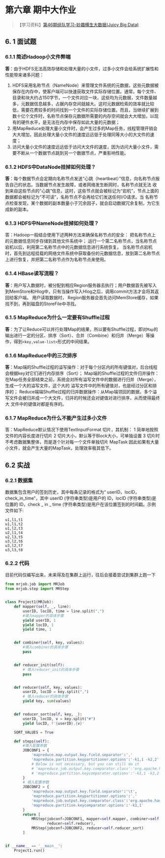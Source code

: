 # 第六章 期中大作业

> 【学习资料】[第46期组队学习-妙趣横生大数据(Juicy Big Data)](https://datawhalechina.github.io/juicy-bigdata)

## 6. 1 面试题

### 6.1.1 简述Hadoop小文件弊端

**答**：由于HDFS无法高效存储和处理大量的小文件，过多小文件会给系统扩展性和性能带来诸多问题：

1. HDFS采用名称节点（NameNode）来管理文件系统的元数据，这些元数据被保存在内存中，使客户端可以快速获取文件实际存储位置。通常，每个文件、目录和块大约占150字节，一个文件对应一块，这些均为元数据，文件数量越多，元数据信息越多，占据内存空间就越大。这时元数据检索的效率就比较低，需要花费较多的时间找到一个文件的实际存储位置。而且，当继续扩展到数十亿个文件时，名称节点保存元数据所需要的内存空间就会大大增加，以现有的硬件水平，是无法在内存中保存如此大量的元数据；
2. 用MapReduce处理大量小文件时，会产生过多的Map任务，线程管理开销会大大增加，因此处理大量小文件的速度远远低于处理同等大小的大文件的速度；
3. 访问大量小文件的速度远远低于访问大文件的速度，因为访问大量小文件，需要不断从一个数据节点跳到另一个数据节点，严重影响性能。

### 6.1.2 HDFS中DataNode挂掉如何处理？

**答**：每个数据节点会定期向名称节点发送“心跳（heartbeat）”信息，向名称节点报告自己的状态。当数据节点发生故障，或者网络发生断网时，名称节点就无法		收到来自这些节点的“心跳”信息，这时，这些节点就会被标记为“宕机”，节点上面的数据都会被标记为“不可读”，名称节点不会再给它们发送任何I/O请求。当		名称节点检查发现，某个数据的副本数量小于冗余因子，就会启动数据冗余复制，为它生成新的副本。

### 6.1.3 HDFS中NameNode挂掉如何处理？

答：Hadoop一般结合使用下述两种方法来确保名称节点的安全：
		把名称节点上的元数据信息同步存储到其他文件系统中；
		运行一个第二名称节点，当名称节点宕机以后，利用第二名称节点中的元数据信息进行系统恢复。
		当名称节点宕机时，首先到远程挂载的网络文件系统中获取备份的元数据信息，放到第二名称节点上进行恢复，并把第二名称节点作为名称节点来使用。

### 6.1.4 HBase读写流程？

**答**：用户写入数据时，被分配到相应Region服务器去执行；用户数据首先被写入到MemStore和Hlog中，只有当操作写入Hlog之后，调用commit方法才会将其返		回给客户端。
		用户读取数据时， Region服务器会首先访问MemStore缓存，如果找不到，再到磁盘的StoreFile中寻找。

### 6.1.5 MapReduce为什么一定要有Shuffle过程

**答**：为了让Reduce可以并行处理Map的结果，所以要有Shuffle过程，即对`Map`的输出进行一定的分区、排序（Sort）、合并（Combine）和归并（Merge）等操		作，得到`<key,value-list>`形式的中间结果。

### 6.1.6 MapReduce中的三次排序

**答**：Map端的Shuffle过程的溢写操作：对于每个分区内的所有键值对，后台线程会根据key对它们进行内存排序（Sort）；
		Map端的Shuffle过程的文件归并操作：在Map任务全部结束之前，系统会对所有溢写文件中的数据进行归并（Merge），生成一个大的溢写文件，这个大的		溢写文件中的所有键值对，也是经过分区和排序的；
		Reduce端端Shuffle过程的归并数据操作：从Map端领回的数据，多个溢写文件会被归并成一个大文件，归并的时候还会对键值对进行排序，从而使得最终大		文件中的键值对都是有序的。

### 6.1.7 MapReduce为什么不能产生过多小文件

答：MapReduce默认情况下使用TextInputFormat 切片，其机制：
		1 简单地按照文件的内容长度进行切片
		2 切片大小，默认等于Block大小，可单独设置
		3 切片时不考虑数据集整体，而是逐个针对每一个文件单独切片 MapTask
		因此如果有大量小文件，就会产生大量的MapTask，处理效率极其低下。

## 6.2 实战

### 6.2.1 数据集

数据集包含用户的签到历史，其中每条记录的格式为“ userID，locID，check_in_time”，其中 userID (字符串类型)是用户的 ID，locID (字符串类型)是位置的 ID，check _ in _ time (字符串类型)是用户在该位置签到的时间戳。示例文件如下:

```
u1,l1,t1
u1,l1,t2 
u1,l2,t3 
u2,l1,t4 
u2,l3,t5 
u3,l2,t6 
u3,l2,t7 
u3,l3,t8 
```

### 6.2.2 代码

目前代码仅编写出来，未来得及在集群上运行，往后会接着尝试到集群上跑一下

```python
from mrjob.job import MRJob
from mrjob.step import MRStep


class Project1(MRJob):
    def mapper(self, _, line):
        userID, locID, time = line.split(",")
        #填入mapper的具体步骤
        yield userID, 1 
        yield locID, 1 
        yield time, 1


    def combiner(self, key, values):
        #填入combiner的具体步骤
        pass


    def reducer_init(self):
        # 填入reducer_init的具体步骤
        pass


    def reducer(self, key, values):
        userID, locID = key.split(",")
        # 填入reducer的具体步骤
        yield key, sum(values)


    def reducer_sort(self, key, _):
        userID, locID, v = key.split("#")
        yield locID, f'{userID},{v}'

    SORT_VALUES = True

    def steps(self):
        #填入配置参数
        JOBCONF1 = {
            'mapreduce.map.output.key.field.separator':','
            'mapreduce.partition.keypartitioner.options':'-k1,1 -k2,2',
            # Below is not necessary, but you can still do it
            # 'mapreduce.job.output.key.comparator.class':'org.apache.hadoop.mapreduce.lib.partition.KeyFieldBasedComparator',
            # 'mapreduce.partition.keycomparator.options':'-k1,1 -k2,2',
        }
        # 填入配置参数
        JOBCONF2 = {
            'mapreduce.map.output.key.field.separator':'\t',
            'mapreduce.partition.keypartitioner.options':','
            'mapreduce.job.output.key.comparator.class':'org.apache.hadoop.mapreduce.lib.partition.KeyFieldBasedComparator',
            'mapreduce.partition.keycomparator.options':'-k1,1'
        }
        return [
            MRStep(jobconf=JOBCONF1, mapper=self.mapper, combiner=self.combiner, reducer_init=self.reducer_init,
                   reducer=self.reducer),
            MRStep(jobconf=JOBCONF2, reducer=self.reducer_sort)
        ]


if __name__ == '__main__':
    Project1.run()

```

